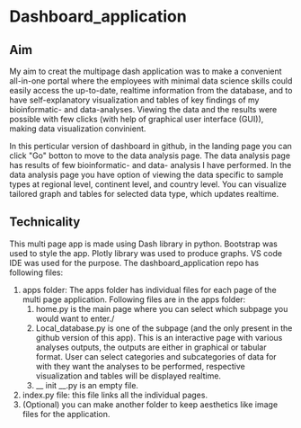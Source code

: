 # Dashboard_application

## Aim					
My aim to creat the multipage dash application was to make a convenient all-in-one portal where the employees with minimal data science skills could easily access the up-to-date, realtime information from the database, and to have self-explanatory visualization and tables of key findings of my bioinformatic- and data-analyses. Viewing the data and the results were possible with few clicks (with help of graphical user interface (GUI)), making data visualization convinient.

In this perticular version of dashboard in github, in the landing page you can click "Go" botton to move to the data analysis page. The data analysis page has results of few bioinformatic- and data- analysis I have performed. In the data analysis page you have option of viewing the data specific to sample types at regional level, continent level, and country level. You can visualize tailored graph and tables for selected data type, which updates realtime.   
					
## Technicality				
This multi page app is made using Dash library in python. Bootstrap was used to style the app. Plotly library was used to produce graphs. VS code IDE was used for the purpose. The dashboard_application repo has following files: 
1. apps folder: The apps folder has individual files for each page of the multi page application. Following files are in the apps folder:
   1. home.py is the main page where you can select which subpage you would want to enter./
   2. Local_database.py is one of the subpage (and the only present in the github version of this app). This is an interactive page with various analyses outputs, the outputs are either in graphical or tabular format. User can select categories and subcategories of data for with they want the analyses to be performed, respective visualization and tables will be displayed realtime.
   3. __ init __.py is an empty file.
3. index.py file: this file links all the individual pages.
4. (Optional) you can make another folder to keep aesthetics like image files for the application.   
